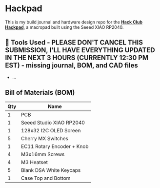# Hackpad

This is my build journal and hardware design repo for the **[Hack Club Hackpad](https://hackpad.hackclub.com/)**, a macropad built using the Seeed XIAO RP2040.

## 🧰 Tools Used - PLEASE DON'T CANCEL THIS SUBMISSION, I'LL HAVE EVERYTHING UPDATED IN THE NEXT 3 HOURS (CURRENTLY 12:30 PM EST) - missing journal, BOM, and CAD files
- ...

## Bill of Materials (BOM)

| Qty | Name                       |
| --- | -------------------------- |
| 1   | PCB                        |
| 1   | Seeed Studio XIAO RP2040   |
| 1   | 128x32 I2C OLED Screen     |
| 5   | Cherry MX Switches         |
| 1   | EC11 Rotary Encoder + Knob |
| 4   | M3x16mm Screws             |
| 4   | M3 Heatset                 |
| 5   | Blank DSA White Keycaps    |
| 1   | Case Top and Bottom        |
